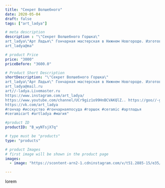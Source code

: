 ```yaml
---
title: "Секрет Волшебного"
date: 2020-05-04
draft: false
tags: ["art_ladya"]

# meta description
description : "\"Секрет Волшебного Горшка\" 
art_ladya\"Арт Ладья\" Гончарная мастерская в Нижнем Новгороде. Изготовление керамики и мастер//-классы по обучению. 
art_ladya@ma"

# product Price
price: "3000"
priceBefore: "3600.0"

# Product Short Description
shortDescription: "\"Секрет Волшебного Горшка\" 
art_ladya\"Арт Ладья\" Гончарная мастерская в Нижнем Новгороде. Изготовление керамики и мастер//-классы по обучению. 
art_ladya@mail.ru 
art//-ladya.Livemaster.ru 
https://www.instagram.com/art_ladya/ 
https://www.youtube.com/channel/UCr9giz1o99HnBCVAKQlZ.. https://goo//-gl.su/40Fz 
https://vk.com/art_ladya
#гончар #исскуство #гончарнаяпосуда #горшок #ceramic #артладья
#ceramicart #artladya #магия"

#product ID
productID: "B_wyNTsjX7q"

# type must be "products"
type: "products"

# product Images
# first image will be shown in the product page
images:
  - image: "https://scontent-arn2-1.cdninstagram.com/v/t51.2885-15/e35/94907599_113575423674862_205722070926887615_n.jpg?tp=1&_nc_ht=scontent-arn2-1.cdninstagram.com&_nc_cat=110&_nc_ohc=GxEhfIM31uQAX-Pu61R&ccb=7-4&oh=e386422cb67b0faec7939b35f8e90ffd&oe=60846A0C&_nc_sid=86f79a&ig_cache_key=MjMwMTU2MDIyNjQxMzY0MTQ1MA%3D%3D.2-ccb7-4"

---
```

lorem
